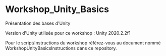 # Workshop_Unity_Basics
Présentation des bases d'Unity

Version d'Unity utilisée pour ce workshop : Unity 2020.2.2f1

Pour le script/instructions du workshop référez-vous au document nommé WorkshopUnityBasicsInstructions dans ce repository.
